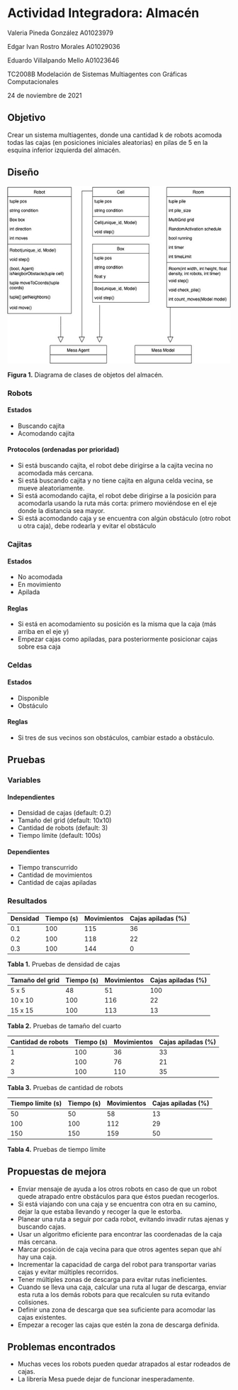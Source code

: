 # Actividad Integradora: Almacén

Valeria Pineda González A01023979

Edgar Ivan Rostro Morales A01029036

Eduardo Villalpando Mello A01023646

TC2008B Modelación de Sistemas Multiagentes con Gráficas Computacionales

24 de noviembre de 2021

## Objetivo
Crear un sistema multiagentes, donde una cantidad k de robots acomoda todas las cajas (en posiciones iniciales aleatorias) en pilas de 5 en la esquina inferior izquierda del almacén.

## Diseño
<img src=./classDiagram.jpeg>

**Figura 1.** Diagrama de clases de objetos del almacén.

### Robots
#### Estados
- Buscando cajita
- Acomodando cajita

#### Protocolos (ordenadas por prioridad)
- Si está buscando cajita, el robot debe dirigirse a la cajita vecina no acomodada más cercana.
- Si está buscando cajita y no tiene cajita en alguna celda vecina, se mueve aleatoriamente.
- Si está acomodando cajita, el robot debe dirigirse a la posición para acomodarla usando la ruta más corta: primero moviéndose en el eje donde la distancia sea mayor.
- Si está acomodando caja y se encuentra con algún obstáculo (otro robot u otra caja), debe rodearla y evitar el obstáculo

### Cajitas
#### Estados
- No acomodada
- En movimiento
- Apilada

#### Reglas
- Si está en acomodamiento su posición es la misma que la caja (más arriba en el eje y)
- Empezar cajas como apiladas, para posteriormente posicionar cajas sobre esa caja

### Celdas
#### Estados
- Disponible
- Obstáculo

#### Reglas
- Si tres de sus vecinos son obstáculos, cambiar estado a obstáculo.

## Pruebas
### Variables
#### Independientes
- Densidad de cajas (default: 0.2)
- Tamaño del grid (default: 10x10)
- Cantidad de robots (default: 3)
- Tiempo límite (default: 100s)
#### Dependientes
- Tiempo transcurrido
- Cantidad de movimientos
- Cantidad de cajas apiladas

### Resultados
| Densidad | Tiempo (s) | Movimientos | Cajas apiladas (%) |
|----------|------------|-------------|--------------------|
| 0.1      | 100        | 115         | 36                 |
| 0.2      | 100        | 118         | 22                 |
| 0.3      | 100        | 144         | 0                  |

**Tabla 1.** Pruebas de densidad de cajas

| Tamaño del grid | Tiempo (s) | Movimientos | Cajas apiladas (%) |
|-----------------|------------|-------------|--------------------|
| 5 x 5           | 48         | 51          | 100                |
| 10 x 10         | 100        | 116         | 22                 |
| 15 x 15         | 100        | 113         | 13                 |

**Tabla 2.** Pruebas de tamaño del cuarto

| Cantidad de robots | Tiempo (s) | Movimientos | Cajas apiladas (%) |
|--------------------|------------|-------------|--------------------|
| 1                  | 100        | 36          | 33                 |
| 2                  | 100        | 76          | 21                 |
| 3                  | 100        | 110         | 35                 |

**Tabla 3.** Pruebas de cantidad de robots

| Tiempo límite (s) | Tiempo (s) | Movimientos | Cajas apiladas (%) |
|-------------------|------------|-------------|--------------------|
| 50                | 50         | 58          | 13                 |
| 100               | 100        | 112         | 29                 |
| 150               | 150        | 159         | 50                 |

**Tabla 4.** Pruebas de tiempo límite

## Propuestas de mejora
- Enviar mensaje de ayuda a los otros robots en caso de que un robot quede atrapado entre obstáculos para que éstos puedan recogerlos. 
- Si está viajando con una caja y se encuentra con otra en su camino, dejar la que estaba llevando y recoger la que le estorba.
- Planear una ruta a seguir por cada robot, evitando invadir rutas ajenas y buscando cajas.
- Usar un algoritmo eficiente para encontrar las coordenadas de la caja más cercana.
- Marcar posición de caja vecina para que otros agentes sepan que ahí hay una caja.
- Incrementar la capacidad de carga del robot para transportar varias cajas y evitar múltiples recorridos.
- Tener múltiples zonas de descarga para evitar rutas ineficientes.
- Cuando se lleva una caja, calcular una ruta al lugar de descarga, enviar esta ruta a los demás robots para que recalculen su ruta evitando colisiones.
- Definir una zona de descarga que sea suficiente para acomodar las cajas existentes.
- Empezar a recoger las cajas que estén la zona de descarga definida.

## Problemas encontrados
- Muchas veces los robots pueden quedar atrapados al estar rodeados de cajas. 
- La librería Mesa puede dejar de funcionar inesperadamente.